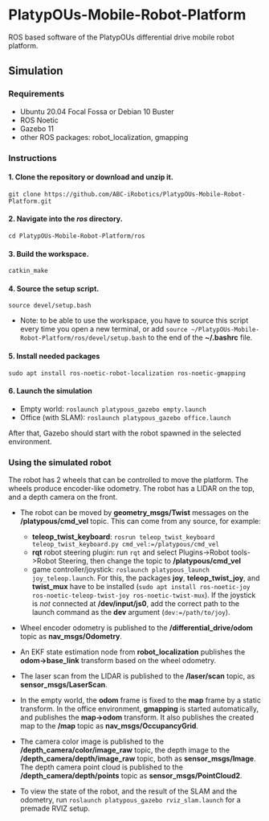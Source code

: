 # PlatypOUs-Mobile-Robot-Platform

ROS based software of the PlatypOUs differential drive mobile robot platform.

## Simulation

### Requirements

- Ubuntu 20.04 Focal Fossa or Debian 10 Buster
- ROS Noetic
- Gazebo 11
- other ROS packages: robot_localization, gmapping

### Instructions

#### 1. Clone the repository or download and unzip it.
```bash= !
git clone https://github.com/ABC-iRobotics/PlatypOUs-Mobile-Robot-Platform.git
```

#### 2. Navigate into the *ros* directory.
```bash= !
cd PlatypOUs-Mobile-Robot-Platform/ros
```

#### 3. Build the workspace.
```bash= !
catkin_make
```

#### 4. Source the setup script.
```bash= !
source devel/setup.bash
```
- Note: to be able to use the workspace, you have to source this script every time you open a new terminal, or add `source ~/PlatypOUs-Mobile-Robot-Platform/ros/devel/setup.bash` to the end of the **~/.bashrc** file.

#### 5. Install needed packages
```bash= !
sudo apt install ros-noetic-robot-localization ros-noetic-gmapping
```

#### 6. Launch the simulation
- Empty world: `roslaunch platypous_gazebo empty.launch`
- Office (with SLAM): `roslaunch platypous_gazebo office.launch`

After that, Gazebo should start with the robot spawned in the selected environment.

### Using the simulated robot

The robot has 2 wheels that can be controlled to move the platform. The wheels produce encoder-like odometry. The robot has a LIDAR on the top, and a depth camera on the front.

- The robot can be moved by **geometry_msgs/Twist** messages on the **/platypous/cmd_vel** topic. This can come from any source, for example:
  - **teleop_twist_keyboard**: `rosrun teleop_twist_keyboard teleop_twist_keyboard.py cmd_vel:=/platypous/cmd_vel`
  - **rqt** robot steering plugin: run `rqt` and select Plugins->Robot tools->Robot Steering, then change the topic to **/platypous/cmd_vel**
  - game controller/joystick: `roslaunch platypous_launch joy_teleop.launch`. For this, the packages **joy**, **teleop_twist_joy**, and **twist_mux** have to be installed (`sudo apt install ros-noetic-joy ros-noetic-teleop-twist-joy ros-noetic-twist-mux`). If the joystick is *not* connected at **/dev/input/js0**, add the correct path to the launch command as the **dev** argument (`dev:=/path/to/joy`).

- Wheel encoder odometry is published to the **/differential_drive/odom** topic as **nav_msgs/Odometry**.

- An EKF state estimation node from **robot_localization** publishes the **odom->base_link** transform based on the wheel odometry.

- The laser scan from the LIDAR is published to the **/laser/scan** topic, as **sensor_msgs/LaserScan**.

- In the empty world, the **odom** frame is fixed to the **map** frame by a static transform. In the office environment, **gmapping** is started automatically, and publishes the **map->odom** transform. It also publishes the created map to the **/map** topic as **nav_msgs/OccupancyGrid**.

- The camera color image is published to the **/depth_camera/color/image_raw** topic, the depth image to the **/depth_camera/depth/image_raw** topic, both as **sensor_msgs/Image**. The depth camera point cloud is published to the **/depth_camera/depth/points** topic as **sensor_msgs/PointCloud2**.

- To view the state of the robot, and the result of the SLAM and the odometry, run `roslaunch platypous_gazebo rviz_slam.launch` for a premade RVIZ setup.

